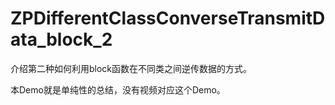 # ZPDifferentClassConverseTransmitData_block_2
介绍第二种如何利用block函数在不同类之间逆传数据的方式。

本Demo就是单纯性的总结，没有视频对应这个Demo。
